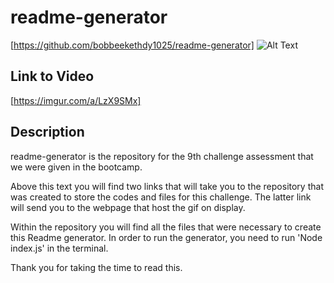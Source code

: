 # readme-generator
[https://github.com/bobbeekethdy1025/readme-generator]
![Alt Text](https://imgur.com/a/LzX9SMx.gif)
## Link to Video
[https://imgur.com/a/LzX9SMx]

## Description
readme-generator is the repository for the 9th challenge assessment that we were given in the bootcamp.

Above this text you will find two links that will take you to the repository that was created to store the codes and files for this challenge. The latter link will send you to the webpage that host the gif on display.

Within the repository you will find all the files that were necessary to create this Readme generator.
In order to run the generator, you need to run 'Node index.js' in the terminal.

Thank you for taking the time to read this.
